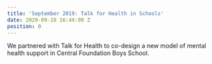 ```yaml
---
title: 'September 2019: Talk for Health in Schools'
date: 2020-09-10 16:44:00 Z
position: 0
---
```


We partnered with Talk for Health to co-design a new model of mental health support in Central Foundation Boys School. 